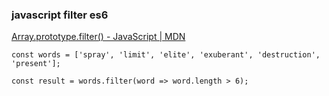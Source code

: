 ###  javascript filter es6


[Array.prototype.filter() - JavaScript | MDN](https://developer.mozilla.org/en-US/docs/Web/JavaScript/Reference/Global_Objects/Array/filter "Array.prototype.filter() - JavaScript | MDN")


 

```
const words = ['spray', 'limit', 'elite', 'exuberant', 'destruction', 'present'];

const result = words.filter(word => word.length > 6);

```
